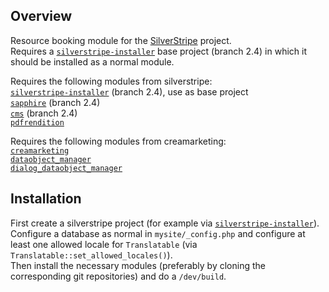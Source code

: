 ## Overview

Resource booking module for the [SilverStripe](http://silverstripe.org) project.  
Requires a [`silverstripe-installer`](http://github.com/silverstripe/silverstripe-installer) base project (branch 2.4) in which it should be installed as a normal module.

Requires the following modules from silverstripe:  
[`silverstripe-installer`](http://github.com/silverstripe/silverstripe-installer) (branch 2.4), use as base project  
[`sapphire`](http://github.com/silverstripe/sapphire) (branch 2.4)  
[`cms`](http://github.com/silverstripe/cms) (branch 2.4)  
[`pdfrendition`](http://github.com/nyeholt/silverstripe-pdfrendition)  

Requires the following modules from creamarketing:  
[`creamarketing`](http://github.com/creamarketing/creamarketing)  
[`dataobject_manager`](http://github.com/creamarketing/DataObjectManager)  
[`dialog_dataobject_manager`](http://github.com/creamarketing/DialogDataObjectManager)  

## Installation
First create a silverstripe project (for example via [`silverstripe-installer`](http://github.com/silverstripe/silverstripe-installer)).  
Configure a database as normal in `mysite/_config.php` and configure at least one allowed locale for `Translatable` (via `Translatable::set_allowed_locales()`).  
Then install the necessary modules (preferably by cloning the corresponding git repositories) and do a `/dev/build`.  
